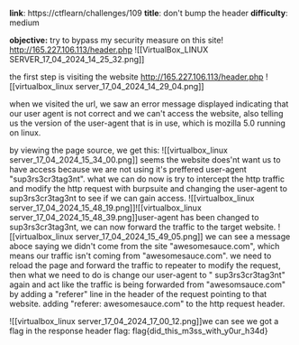 **link**: https://ctflearn/challenges/109
**title**: don't bump the header
**difficulty**: medium

**objective:**
try to bypass my security measure on this site! http://165.227.106.113/header.php
![[VirtualBox_LINUX SERVER_17_04_2024_14_25_32.png]]

the first step is visiting the website http://165.227.106.113/header.php
![[virtualbox_linux server_17_04_2024_14_29_04.png]]

when we visited the url, we saw an error message displayed indicating that our user agent is not correct and we can't access the website, also telling us the version of the user-agent that is in use, which is mozilla 5.0 running on linux.

by viewing the page source, we get this:
![[virtualbox_linux server_17_04_2024_15_34_00.png]]
seems the website does'nt want us to have access because we are not using it's preffered user-agent "sup3rs3cr3tag3nt". what we can do now is try to intercept the http traffic and modify the http request with burpsuite and changing the user-agent to sup3rs3cr3tag3nt to see if we can gain access.
![[virtualbox_linux server_17_04_2024_15_48_19.png]]![[virtualbox_linux server_17_04_2024_15_48_39.png]]user-agent has been changed to sup3rs3cr3tag3nt, we can now forward the traffic to the target website.
![[virtualbox_linux server_17_04_2024_15_49_05.png]]
we can see a message aboce saying we didn't come from the site "awesomesauce.com", which means our traffic isn't coming from "awesomesauce.com". we need to reload the page and forward the traffic to repeater to modify the request, then what we need to do is change our user-agent to " sup3rs3cr3tag3nt" again and act like the traffic is being forwarded from "awesomsauce.com" by adding a "referer" line in the header of the request pointing to that website.  adding "referer: awesomesauce.com" to the http request header. 

![[virtualbox_linux server_17_04_2024_17_00_12.png]]we can see we got a flag in the response header
flag: flag{did_this_m3ss_with_y0ur_h34d}
